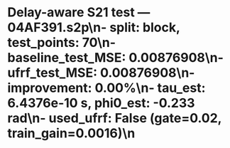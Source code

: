 # Delay-aware S21 test — 04AF391.s2p\n- split: block, test_points: 70\n- baseline_test_MSE: 0.00876908\n- ufrf_test_MSE: 0.00876908\n- improvement: 0.00%\n- tau_est: 6.4376e-10 s, phi0_est: -0.233 rad\n- used_ufrf: False (gate=0.02, train_gain=0.0016)\n